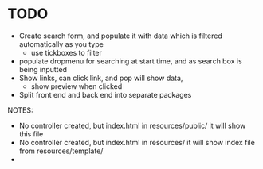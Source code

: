 # TODO

- Create search form, and populate it with data which is filtered automatically as you type
    - use tickboxes to filter
- populate dropmenu for searching at start time, and as search box is being inputted
- Show links, can click link, and pop will show data,
    - show preview when clicked
- Split front end and back end into separate packages

NOTES:

- No controller created, but index.html in resources/public/ it will show this file
- No controller created, but index.html in resources/ it will show index file from resources/template/
-